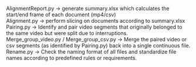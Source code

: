 AlignmentReport.py → generate summary.xlsx which calculates the start/end frame of each document (mp4/csv)\
Alignment.py → perform slicing on documents according to summary.xlsx\
Pairing.py → Identify and pair video segments that originally belonged to the same video but were split due to interruptions.\
Merge_group_video.py / Merge_group_csv.py → Merge the paired video or csv segments (as identified by Pairing.py) back into a single continuous file.\
Rename.py → Check the naming format of all files and standardize file names according to predefined rules or requirements.
